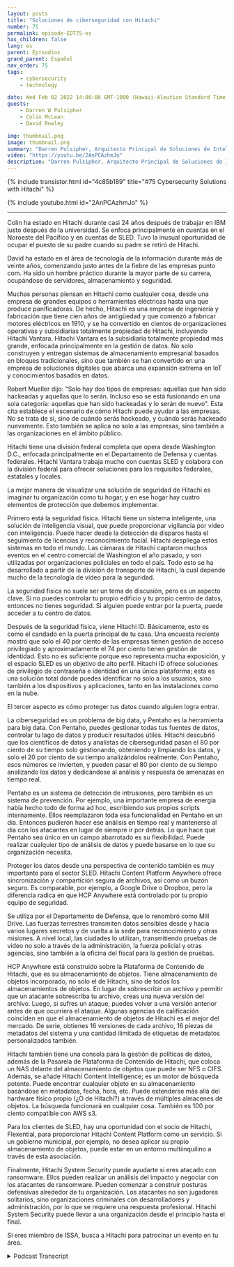 ```yaml
---
layout: posts
title: "Soluciones de ciberseguridad con Hitachi"
number: 75
permalink: episode-EDT75-es
has_children: false
lang: es
parent: Episodios
grand_parent: Español
nav_order: 75
tags:
    - cybersecurity
    - technology

date: Wed Feb 02 2022 14:00:00 GMT-1000 (Hawaii-Aleutian Standard Time)
guests:
    - Darren W Pulsipher
    - Colin McLean
    - David Rowley

img: thumbnail.png
image: thumbnail.png
summary: "Darren Pulsipher, Arquitecto Principal de Soluciones de Intel, habla con Colin McLean de Hitachi, líder del equipo global de Intel, y David Rowley, Consultor Senior de Soluciones, sobre las soluciones integrales de seguridad cibernética de Hitachi."
video: "https://youtu.be/2AnPCAzhmJo"
description: "Darren Pulsipher, Arquitecto Principal de Soluciones de Intel, habla con Colin McLean de Hitachi, líder del equipo global de Intel, y David Rowley, Consultor Senior de Soluciones, sobre las soluciones integrales de seguridad cibernética de Hitachi."
---
```


<div>
{% include transistor.html id="4c85b189" title="#75 Cybersecurity Solutions with Hitachi" %}

{% include youtube.html id="2AnPCAzhmJo" %}
</div>

---

Colin ha estado en Hitachi durante casi 24 años después de trabajar en IBM justo después de la universidad. Se enfoca principalmente en cuentas en el Noroeste del Pacífico y en cuentas de SLED. Tuvo la inusual oportunidad de ocupar el puesto de su padre cuando su padre se retiró de Hitachi.

David ha estado en el área de tecnología de la información durante más de veinte años, comenzando justo antes de la fiebre de las empresas punto com. Ha sido un hombre práctico durante la mayor parte de su carrera, ocupándose de servidores, almacenamiento y seguridad.

Muchas personas piensan en Hitachi como cualquier cosa, desde una empresa de grandes equipos o herramientas eléctricas hasta una que produce panificadoras. De hecho, Hitachi es una empresa de ingeniería y fabricación que tiene cien años de antigüedad y que comenzó a fabricar motores eléctricos en 1910, y se ha convertido en cientos de organizaciones operativas y subsidiarias totalmente propiedad de Hitachi, incluyendo Hitachi Vantara. Hitachi Vantara es la subsidiaria totalmente propiedad más grande, enfocada principalmente en la gestión de datos. No solo construyen y entregan sistemas de almacenamiento empresarial basados en bloques tradicionales, sino que también se han convertido en una empresa de soluciones digitales que abarca una expansión extrema en IoT y conocimientos basados en datos.

Robert Mueller dijo: "Solo hay dos tipos de empresas: aquellas que han sido hackeadas y aquellas que lo serán. Incluso eso se está fusionando en una sola categoría: aquellas que han sido hackeadas y lo serán de nuevo". Esta cita establece el escenario de cómo Hitachi puede ayudar a las empresas. No se trata de si, sino de cuándo serás hackeado, y cuándo serás hackeado nuevamente. Esto también se aplica no solo a las empresas, sino también a las organizaciones en el ámbito público.

Hitachi tiene una división federal completa que opera desde Washington D.C., enfocada principalmente en el Departamento de Defensa y cuentas federales. Hitachi Vantara trabaja mucho con cuentas SLED y colabora con la división federal para ofrecer soluciones para los requisitos federales, estatales y locales.

La mejor manera de visualizar una solución de seguridad de Hitachi es imaginar tu organización como tu hogar, y en ese hogar hay cuatro elementos de protección que debemos implementar.

Primero está la seguridad física. Hitachi tiene un sistema inteligente, una solución de inteligencia visual, que puede proporcionar vigilancia por video con inteligencia. Puede hacer desde la detección de disparos hasta el seguimiento de licencias y reconocimiento facial. Hitachi despliega estos sistemas en todo el mundo. Las cámaras de Hitachi captaron muchos eventos en el centro comercial de Washington el año pasado, y son utilizadas por organizaciones policiales en todo el país. Todo esto se ha desarrollado a partir de la división de transporte de Hitachi, la cual depende mucho de la tecnología de video para la seguridad.

La seguridad física no suele ser un tema de discusión, pero es un aspecto clave. Si no puedes controlar tu propio edificio y tu propio centro de datos, entonces no tienes seguridad. Si alguien puede entrar por la puerta, puede acceder a tu centro de datos.

Después de la seguridad física, viene Hitachi ID. Básicamente, esto es como el candado en la puerta principal de tu casa. Una encuesta reciente mostró que solo el 40 por ciento de las empresas tienen gestión de acceso privilegiado y aproximadamente el 74 por ciento tienen gestión de identidad. Esto no es suficiente porque eso representa mucha exposición, y el espacio SLED es un objetivo de alto perfil. Hitachi ID ofrece soluciones de privilegio de contraseña e identidad en una única plataforma; esta es una solución total donde puedes identificar no solo a los usuarios, sino también a los dispositivos y aplicaciones, tanto en las instalaciones como en la nube.

El tercer aspecto es cómo proteger tus datos cuando alguien logra entrar.

La ciberseguridad es un problema de big data, y Pentaho es la herramienta para big data. Con Pentaho, puedes gestionar todas tus fuentes de datos, controlar tu lago de datos y producir resultados útiles. Hitachi descubrió que los científicos de datos y analistas de ciberseguridad pasan el 80 por ciento de su tiempo solo gestionando, obteniendo y limpiando los datos, y solo el 20 por ciento de su tiempo analizándolos realmente. Con Pentaho, esos números se invierten, y pueden pasar el 80 por ciento de su tiempo analizando los datos y dedicándose al análisis y respuesta de amenazas en tiempo real.

Pentaho es un sistema de detección de intrusiones, pero también es un sistema de prevención. Por ejemplo, una importante empresa de energía había hecho todo de forma ad hoc, escribiendo sus propios scripts internamente. Ellos reemplazaron toda esa funcionalidad en Pentaho en un día. Entonces pudieron hacer ese análisis en tiempo real y mantenerse al día con los atacantes en lugar de siempre ir por detrás. Lo que hace que Pentaho sea único en un campo abarrotado es su flexibilidad. Puede realizar cualquier tipo de análisis de datos y puede basarse en lo que su organización necesita.

Proteger los datos desde una perspectiva de contenido también es muy importante para el sector SLED. Hitachi Content Platform Anywhere ofrece sincronización y compartición segura de archivos, así como un buzón seguro. Es comparable, por ejemplo, a Google Drive o Dropbox, pero la diferencia radica en que HCP Anywhere está controlado por tu propio equipo de seguridad.

Se utiliza por el Departamento de Defensa, que lo renombró como Mill Drive. Las fuerzas terrestres transmiten datos sensibles desde y hacia varios lugares secretos y de vuelta a la sede para reconocimiento y otras misiones. A nivel local, las ciudades lo utilizan, transmitiendo pruebas de video no solo a través de la administración, la fuerza policial y otras agencias, sino también a la oficina del fiscal para la gestión de pruebas.

HCP Anywhere está construido sobre la Plataforma de Contenido de Hitachi, que es su almacenamiento de objetos. Tiene almacenamiento de objetos incorporado, no solo el de Hitachi, sino de todos los almacenamientos de objetos. En lugar de sobrescribir un archivo y permitir que un atacante sobrescriba tu archivo, creas una nueva versión del archivo. Luego, si sufres un ataque, puedes volver a una versión anterior antes de que ocurriera el ataque. Algunas agencias de calificación coinciden en que el almacenamiento de objetos de Hitachi es el mejor del mercado. De serie, obtienes 16 versiones de cada archivo, 16 piezas de metadatos del sistema y una cantidad ilimitada de etiquetas de metadatos personalizados también.

Hitachi también tiene una consola para la gestión de políticas de datos, además de la Pasarela de Plataforma de Contenido de Hitachi, que coloca un NAS delante del almacenamiento de objetos que puede ser NFS o CIFS. Además, se añade Hitachi Content Intelligence; es un motor de búsqueda potente. Puede encontrar cualquier objeto en su almacenamiento basándose en metadatos, fecha, hora, etc. Puede extenderse más allá del hardware físico propio (¿O de Hitachi?) a través de múltiples almacenes de objetos. La búsqueda funcionará en cualquier cosa. También es 100 por ciento compatible con AWS s3.

Para los clientes de SLED, hay una oportunidad con el socio de Hitachi, Flexential, para proporcionar Hitachi Content Platform como un servicio. Si un gobierno municipal, por ejemplo, no desea aplicar su propio almacenamiento de objetos, puede estar en un entorno multiinquilino a través de esta asociación.

Finalmente, Hitachi System Security puede ayudarte si eres atacado con ransomware. Ellos pueden realizar un análisis del impacto y negociar con los atacantes de ransomware. Pueden comenzar a construir posturas defensivas alrededor de tu organización. Los atacantes no son jugadores solitarios, sino organizaciones criminales con desarrolladores y administración, por lo que se requiere una respuesta profesional. Hitachi System Security puede llevar a una organización desde el principio hasta el final.

Si eres miembro de ISSA, busca a Hitachi para patrocinar un evento en tu área.



<details>
<summary> Podcast Transcript </summary>

<p></p>

</details>
